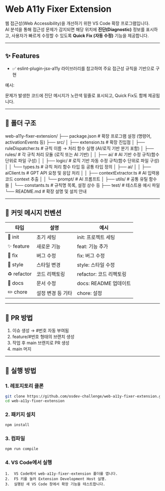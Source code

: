 # Web A11y Fixer Extension

웹 접근성(Web Accessibility)을 개선하기 위한 VS Code 확장 프로그램입니다.  
AI 분석을 통해 접근성 문제가 감지되면 해당 위치에 **진단(Diagnostic)** 정보를 표시하고, 사용자가 빠르게 수정할 수 있도록 **Quick Fix (자동 수정)** 기능을 제공합니다.

---

## ✨ Features

- ✅ eslint-plugin-jsx-a11y 라이브러리를 참고하여 주요 접근성 규칙을 기반으로 구현

예시:

문제가 발생한 코드에 진단 메시지가 노란색 밑줄로 표시되고, Quick Fix도 함께 제공됩니다.

---

## 📁 폴더 구조

web-a11y-fixer-extension/
├── package.json # 확장 프로그램 설정 (명령어, activationEvents 등)
├── src/
│ ├── extension.ts # 확장 진입점
│ ├── ruleDispatcher.ts # 규칙 이름 → 처리 함수 실행 (AI/로직 기반 분기 포함)
│ ├── rules/ # 각 규칙 처리 모듈 (로직 또는 AI 기반)
│ │ ├── ai/ # AI 기반 수정 규칙(함수 단위로 파일 구성)
│ │ ├── logic/ # 로직 기반 자동 수정 규칙(함수 단위로 파일 구성)
│ │ └── types.ts # 규칙 처리 함수 타입 등 공통 타입 정의
│ ├── ai/
│ │ ├── aiClient.ts # GPT API 요청 및 응답 처리
│ │ ├── contextExtractor.ts # AI 입력용 코드 context 추출
│ │ └── prompt/ # AI 프롬프트
│ ├── utils/ # 공통 유틸 함수들
│ └── constants.ts # 규칙명 목록, 설정 상수 등
├── test/ # 테스트용 예시 파일
└── README.md # 확장 설명 및 설치 안내

---

## 🔖 커밋 메시지 컨벤션

| 타입        | 설명              | 예시                    |
| ----------- | ----------------- | ----------------------- |
| 🎉 init     | 초기 세팅         | init: 프로젝트 세팅     |
| ✨ feature  | 새로운 기능       | feat: 기능 추가         |
| 🐛 fix      | 버그 수정         | fix: 버그 수정          |
| 💄 style    | 스타일 변경       | style: 스타일 수정      |
| ♻️ refactor | 코드 리팩토링     | refactor: 코드 리펙토링 |
| 📝 docs     | 문서 수정         | docs: README 업데이트   |
| ✏️ chore    | 설정 변경 등 기타 | chore: 설정             |

---

## 🙌 PR 방법

1. 이슈 생성 → #번호 자동 부여됨
2. feature/#번호 형태의 브랜치 생성
3. 작업 후 main 브랜치로 PR 생성
4. main 머지

---

## 🚀 실행 방법

### 1. 레포지토리 클론

```bash
git clone https://github.com/osdev-challenge/web-a11y-fixer-extension.git
cd web-a11y-fixer-extension
```

### 2. 패키지 설치

```bash
npm install
```

### 3. 컴파일

```bash
npm run compile
```

### 4. VS Code에서 실행

    1.	VS Code에서 web-a11y-fixer-extension 폴더를 엽니다.
    2.	F5 키를 눌러 Extension Development Host 실행.
    3.	실행된 새 VS Code 창에서 확장 기능을 테스트합니다.
